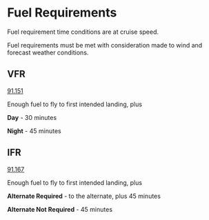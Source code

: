 # Fuel Requirements

Fuel requirement time conditions are at cruise speed.

Fuel requirements must be met with consideration made to wind and forecast weather conditions.

## VFR

[91.151]()

Enough fuel to fly to first intended landing, plus

**Day** - 30 minutes

**Night** - 45 minutes

## IFR

[91.167]()

Enough fuel to fly to first intended landing, plus

**Alternate Required** - to the alternate, plus 45 minutes

**Alternate Not Required** - 45 minutes